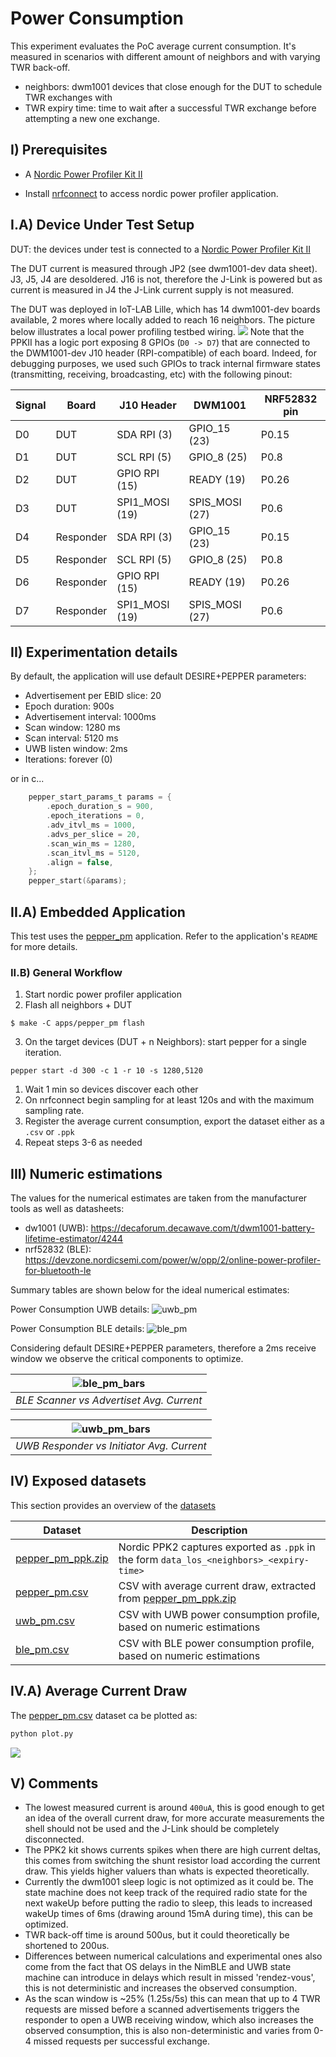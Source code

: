 # Power Consumption

This experiment evaluates the PoC average current consumption. It's measured in
scenarios with different amount of neighbors and with varying TWR back-off.

- neighbors: dwm1001 devices that close enough for the DUT to schedule TWR exchanges with
- TWR expiry time: time to wait after a successful TWR exchange before attempting a new one exchange.

## I) Prerequisites

- A [Nordic Power Profiler Kit II](https://eu.mouser.com/new/nordic-semiconductor/nordic-power-profiler-kit-2/?gclid=CjwKCAjwjtOTBhAvEiwASG4bCOO0BagGPWE2MuKZrlsp4m0DwB_qc-KmdqWzsTgIOwCwJvqT2jyBjRoCvdgQAvD_BwE)

- Install [nrfconnect](https://www.nordicsemi.com/Products/Development-tools/nrf-connect-for-desktop/download)
to access nordic power profiler application.

## I.A) Device Under Test Setup

DUT: the devices under test is connected to a [Nordic Power Profiler Kit II](https://eu.mouser.com/new/nordic-semiconductor/nordic-power-profiler-kit-2/?gclid=CjwKCAjwjtOTBhAvEiwASG4bCOO0BagGPWE2MuKZrlsp4m0DwB_qc-KmdqWzsTgIOwCwJvqT2jyBjRoCvdgQAvD_BwE)

The DUT current is measured through JP2 (see dwm1001-dev data sheet). J3, J5, J4
are desoldered. J16 is not, therefore the J-Link is powered but as current is measured
in J4 the J-Link current supply is not measured.

The DUT was deployed in IoT-LAB Lille, which has 14 dwm1001-dev boards available,
2 mores where locally added to reach 16 neighbors.
The picture below illustrates a local power profiling testbed wiring.
![](./figures/pp_testbed.png)
Note that the PPKII has a logic port exposing 8 GPIOs (`D0 -> D7`) that are connected to the DWM1001-dev J10 header (RPI-compatible) of each board.
Indeed, for debugging purposes, we used such GPIOs to track internal firmware states (transmitting, receiving, broadcasting, etc) with the following pinout:

| Signal | Board    | J10 Header     | DWM1001        | NRF52832 pin |
|--------|-----------|----------------|----------------|--------------|
| D0     | DUT       | SDA RPI (3)    | GPIO_15 (23)   | P0.15        |
| D1     | DUT       | SCL RPI (5)    | GPIO_8 (25)    | P0.8         |
| D2     | DUT       | GPIO RPI (15)  | READY (19)     | P0.26        |
| D3     | DUT       | SPI1_MOSI (19) | SPIS_MOSI (27) | P0.6         |
| D4     | Responder | SDA RPI (3)    | GPIO_15 (23)   | P0.15        |
| D5     | Responder | SCL RPI (5)    | GPIO_8 (25)    | P0.8         |
| D6     | Responder | GPIO RPI (15)  | READY (19)     | P0.26        |
| D7     | Responder | SPI1_MOSI (19) | SPIS_MOSI (27) | P0.6         |


## II) Experimentation details

By default, the application will use default DESIRE+PEPPER parameters:

- Advertisement per EBID slice: 20
- Epoch duration: 900s
- Advertisement interval: 1000ms
- Scan window: 1280 ms
- Scan interval: 5120 ms
- UWB listen window: 2ms
- Iterations: forever (0)

or in c...

```c
    pepper_start_params_t params = {
        .epoch_duration_s = 900,
        .epoch_iterations = 0,
        .adv_itvl_ms = 1000,
        .advs_per_slice = 20,
        .scan_win_ms = 1280,
        .scan_itvl_ms = 5120,
        .align = false,
    };
    pepper_start(&params);
```

## II.A) Embedded Application

This test uses the [pepper_pm](https://anonymous.4open.science/r/EWSN-pepper-D6AD/apps/pepper_pm)
application. Refer to the application's `README` for more details.

### II.B) General Workflow

1. Start nordic power profiler application
2. Flash all neighbors + DUT
```shell
$ make -C apps/pepper_pm flash
```
3. On the target devices (DUT + n Neighbors): start pepper for a single iteration.
```shell
pepper start -d 300 -c 1 -r 10 -s 1280,5120
```
1. Wait 1 min so devices discover each other
1. On nrfconnect begin sampling for at least 120s and with the maximum sampling
rate.
1. Register the average current consumption, export the dataset either as a `.csv`
or `.ppk`
1. Repeat steps 3-6 as needed

## III) Numeric estimations

The values for the numerical estimates are taken from the manufacturer tools as well
as datasheets:

- dw1001 (UWB): https://decaforum.decawave.com/t/dwm1001-battery-lifetime-estimator/4244
- nrf52832 (BLE): https://devzone.nordicsemi.com/power/w/opp/2/online-power-profiler-for-bluetooth-le

Summary tables are shown below for the ideal numerical estimates:

Power Consumption UWB details:
![uwb_pm](./figures/uwb_pm.png)

Power Consumption BLE details:
![ble_pm](./figures/ble_pm.png)

Considering default DESIRE+PEPPER parameters, therefore a 2ms receive window we observe the critical components to optimize.

|![ble_pm_bars](./figures/ble_pm_details.jpg)|
|:--------------------------------------------------------------------:|
|     *BLE Scanner vs Advertiset Avg. Current*                        |

|![uwb_pm_bars](./figures/uwb_pm_details.jpg)|
|:--------------------------------------------------------------------:|
|     *UWB Responder vs Initiator Avg. Current*                        |

## IV) Exposed datasets

This section provides an overview of the [datasets](./datasets)

| Dataset | Description |
|---------|-------------|
| [pepper_pm_ppk.zip](./datasets/pepper_pm_ppk.zip) | Nordic PPK2 captures exported as `.ppk` in the form `data_los_<neighbors>_<expiry-time>`|
| [pepper_pm.csv](./datasets/pepper_pm.csv) | CSV with average current draw, extracted from [pepper_pm_ppk.zip](./datasets/pepper_pm_ppk.zip)|
| [uwb_pm.csv](./datasets/uwb_pm.csv) | CSV with UWB power consumption profile, based on numeric estimations|
| [ble_pm.csv](./datasets/ble_pm.csv) | CSV with BLE power consumption profile, based on numeric estimations|

## IV.A) Average Current Draw

The [pepper_pm.csv](./datasets/pepper_pm.csv) dataset ca be plotted as:

```python
python plot.py
```

![](./figures/pepper_pm.jpg)

## V) Comments

* The lowest measured current is around `400uA`, this is good enough to get an
idea of the overall current draw, for more accurate measurements the shell should
not be used and the J-Link should be completely disconnected.
* The PPK2 kit shows currents spikes when there are high current deltas, this comes
from switching the shunt resistor load according the current draw. This yields
higher valuers than whats is expected theoretically.
* Currently the dwm1001 sleep logic is not optimized as it could be. The state
machine does not keep track of the required radio state for the next wakeUp before
putting the radio to sleep, this leads to increased wakeUp times of 6ms (drawing
around 15mA during time), this can be optimized.
* TWR back-off time is around 500us, but it could theoretically be shortened to
200us.
* Differences between numerical calculations and experimental ones also come from
the fact that OS delays in the NimBLE and UWB state machine can introduce in delays
which result in missed 'rendez-vous', this is not deterministic and increases the
observed consumption.
* As the scan window is ~25% (1.25s/5s) this can mean that up to 4 TWR requests
are missed before a scanned advertisements triggers the responder to open a UWB
receiving window, which also increases the observed consumption, this is also
non-deterministic and varies from 0-4 missed requests per successful exchange.
